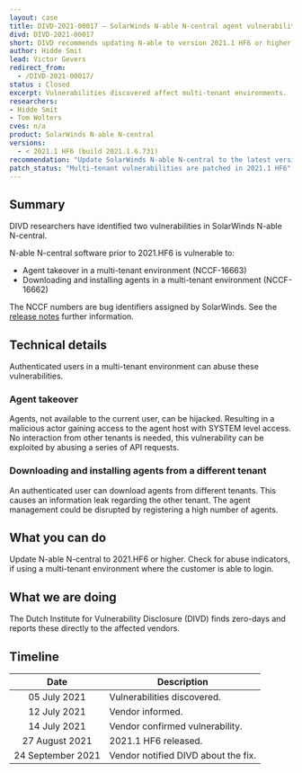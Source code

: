 ```yaml
---
layout: case
title: DIVD-2021-00017 – SolarWinds N-able N-central agent vulnerabilities
divd: DIVD-2021-00017
short: DIVD recommends updating N-able to version 2021.1 HF6 or higher.
author: Hidde Smit
lead: Victor Gevers
redirect_from:
  - /DIVD-2021-00017/
status : Closed
excerpt: Vulnerabilities discovered affect multi-tenant environments.
researchers:
- Hidde Smit
- Tom Wolters
cves: n/a
product: SolarWinds N-able N-central
versions:
  - < 2021.1 HF6 (build 2021.1.6.731)
recommendation: "Update SolarWinds N-able N-central to the latest version."
patch_status: "Multi-tenant vulnerabilities are patched in 2021.1 HF6"
---
```


## Summary
DIVD researchers have identified two vulnerabilities in SolarWinds N-able N-central.

N-able N-central software prior to 2021.HF6 is vulnerable to:
* Agent takeover in a multi-tenant environment (NCCF-16663)
* Downloading and installing agents in a multi-tenant environment (NCCF-16662)

The NCCF numbers are bug identifiers assigned by SolarWinds. See the [release notes]( https://documentation.n-able.com/N-central/Rel_2021-1-6_HF6/N-central_2021-1-6_HF6_ReleaseNotes_en.pdf) further information.

## Technical details
Authenticated users in a multi-tenant environment can abuse these vulnerabilities.

### Agent takeover
Agents, not available to the current user, can be hijacked. Resulting in a malicious actor gaining access to the agent host with SYSTEM level access. No interaction from other tenants is needed, this vulnerability can be exploited by abusing a series of API requests.

### Downloading and installing agents from a different tenant
An authenticated user can download agents from different tenants. This causes an information leak regarding the other tenant. The agent management could be disrupted by registering a high number of agents.

## What you can do
Update N-able N-central to 2021.HF6 or higher. Check for abuse indicators, if using a multi-tenant environment where the customer is able to login.
 
## What we are doing
The Dutch Institute for Vulnerability Disclosure (DIVD) finds zero-days and reports these directly to the affected vendors.

## Timeline

| Date  | Description |
|:-----:|-------------|
| 05 July 2021 | Vulnerabilities discovered. |
| 12 July 2021 | Vendor informed. |
| 14 July 2021 | Vendor confirmed vulnerability. |
| 27 August 2021 | 2021.1 HF6 released. |
| 24 September 2021 | Vendor notified DIVD about the fix. |
